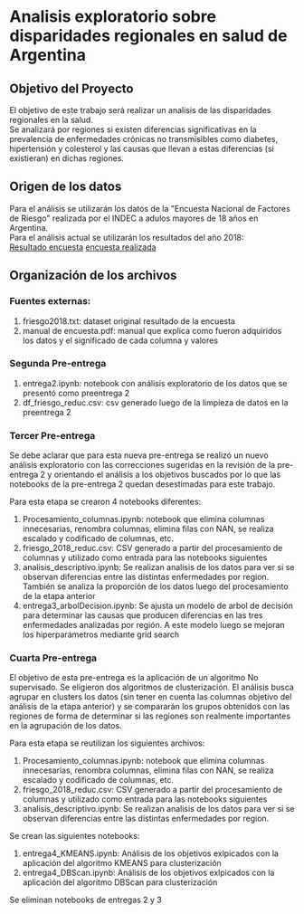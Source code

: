 # Analisis exploratorio sobre disparidades regionales en salud de Argentina

## Objetivo del Proyecto

El objetivo de este trabajo será realizar un analisis de las disparidades regionales en la salud.    
Se analizará por regiones si existen diferencias significativas en la prevalencia de enfermedades crónicas no transmisibles como diabetes, hipertensión y colesterol y las causas que llevan a estas diferencias (si existieran) en dichas regiones.

## Origen de los datos

Para el análisis se utilizarán los datos de la "Encuesta Nacional de Factores de Riesgo" realizada por el INDEC a adulos mayores de 18 años en Argentina.  
Para el análisis actual se utilizarán los resultados del año 2018:   
[Resultado encuesta](https://www.google.com/url?sa=t&source=web&rct=j&opi=89978449&url=https://www.indec.gob.ar/ftp/cuadros/sociedad/cuadros_preliminares_enfr_2018.xls&ved=2ahUKEwiSjvbLl8yGAxUQppUCHbLeAQ4QFnoECDIQAQ&usg=AOvVaw2yheKKYGABUq8ZHkNbiPEI) 
[encuesta realizada]( https://www.indec.gob.ar/ftp/cuadros/sociedad/cuestionario_enfr_2018.pdf)

## Organización de los archivos

### Fuentes externas: 

1. friesgo2018.txt:  dataset original resultado de la encuesta
2. manual de encuesta.pdf: manual que explica como fueron adquiridos los datos y el significado de cada columna y valores

### Segunda Pre-entrega

1. entrega2.ipynb: notebook con análisis exploratorio de los datos que se presentó como preentrega 2
2. df_friesgo_reduc.csv: csv generado luego de la limpieza de datos en la preentrega 2

### Tercer Pre-entrega

Se debe aclarar que para esta nueva pre-entrega se realizó un nuevo análisis exploratorio con las correcciones sugeridas en la revisión de la pre-entrega 2 y orientando el análisis a los objetivos buscados por lo que las notebooks de la pre-entrega 2 quedan desestimadas para este trabajo.

Para esta etapa se crearon 4 notebooks diferentes:

1. Procesamiento_columnas.ipynb: notebook que elimina columnas innecesarias, renombra columnas, elimina filas con NAN, se realiza escalado y codificado de columnas, etc.
2. friesgo_2018_reduc.csv: CSV generado a partir del procesamiento de columnas y utilizado como entrada para las notebooks siguientes
3. analisis_descriptivo.ipynb: Se realizan analisis de los datos para ver si se observan diferencias entre las distintas enfermedades por region. También se analiza la proporción de los datos luego del procesamiento de la etapa anterior
4. entrega3_arbolDecision.ipynb: Se ajusta un modelo de arbol de decisión para determinar las causas que producen diferencias en las tres enfermedades analizadas por región. A este modelo luego se mejoran los hiperparámetros mediante grid search


### Cuarta Pre-entrega

El objetivo de esta pre-entrega es la aplicación de un algoritmo No supervisado.
Se eligieron dos algoritmos de clusterización. El análisis busca agrupar en clusters los datos (sin tener en cuenta las columnas objetivo del análisis de la etapa anterior) y se compararán los grupos obtenidos con las regiones de forma de determinar si las regiones son realmente importantes en la agrupación de los datos.

Para esta etapa se reutilizan los siguientes archivos:

1. Procesamiento_columnas.ipynb: notebook que elimina columnas innecesarias, renombra columnas, elimina filas con NAN, se realiza escalado y codificado de columnas, etc.
2. friesgo_2018_reduc.csv: CSV generado a partir del procesamiento de columnas y utilizado como entrada para las notebooks siguientes
3. analisis_descriptivo.ipynb: Se realizan analisis de los datos para ver si se observan diferencias entre las distintas enfermedades por region. 

Se crean las siguientes notebooks:

1. entrega4_KMEANS.ipynb: Análisis de los objetivos exlpicados con la aplicación del algoritmo KMEANS para clusterización 
4. entrega4_DBScan.ipynb: Análisis de los objetivos exlpicados con la aplicación del algoritmo DBScan para clusterización

Se eliminan notebooks de entregas 2 y 3